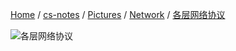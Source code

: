 [Home](https://mengxianbin.github.io) /
[cs-notes](https://mengxianbin.github.io/cs-notes/site) /
[Pictures](https://mengxianbin.github.io/cs-notes/site/Pictures) /
[Network](https://mengxianbin.github.io/cs-notes/site/Pictures/Network) /
[各层网络协议](https://mengxianbin.github.io/cs-notes/site/Pictures/Network/%E5%90%84%E5%B1%82%E7%BD%91%E7%BB%9C%E5%8D%8F%E8%AE%AE)

![各层网络协议](https://mengxianbin.github.io/cs-notes/./Pictures/Network/%E5%90%84%E5%B1%82%E7%BD%91%E7%BB%9C%E5%8D%8F%E8%AE%AE.png)